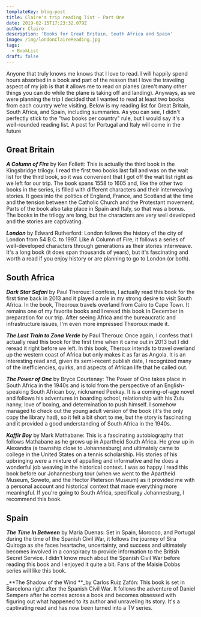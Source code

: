 ```yaml
---
templateKey: blog-post
title: Claire's trip reading list - Part One
date: 2019-02-15T17:23:32.079Z
author: Claire
description: 'Books for Great Britain, South Africa and Spain'
image: /img/londonClaireReading.jpg
tags:
  - BookList
draft: false
---
```

Anyone that truly knows me knows that I love to read.  I will happily spend hours absorbed in a book and part of the reason that I love the traveling aspect of my job is that it allows me to read on planes (aren't many other things you can do while the plane is taking off and landing).  Anyways, as we were planning the trip I decided that I wanted to read at least two books from each country we're visiting.  Below is my reading list for Great Britain, South Africa, and Spain, including summaries.  As you can see, I didn't perfectly stick to the "two books per country" rule, but I would say it's a well-rounded reading list.  A post for Portugal and Italy will come in the future

## Great Britain

_**A Column of Fire**_ by Ken Follett:  This is actually the third book in the Kingsbridge trilogy.  I read the first two books last fall and was on the wait list for the third book, so it was convenient that I got off the wait list right as we left for our trip.  The book spans 1558 to 1605 and, like the other two books in the series, is filled with different characters and their interweaving stories.  It goes into the politics of England, France, and Scotland at the time and the tension between the Catholic Church and the Protestant movement.  Parts of the book also take place in Spain and Italy, so that was a bonus.  The books in the trilogy are long, but the characters are very well developed and the stories are captivating.

_**London**_ by Edward Rutherford:  London follows the history of the city of London from 54 B.C. to 1997.  Like A Column of Fire, it follows a series of well-developed characters through generations as their stories interweave.  It's a long book (it does span thousands of years), but it's fascinating and worth a read if you enjoy history or are planning to go to London (or both).

## South Africa

**_Dark Star Safari_** by Paul Theroux:  I confess, I actually read this book for the first time back in 2013 and it played a role in my strong desire to visit South Africa.  In the book, Theoroux travels overland from Cairo to Cape Town.  It remains one of my favorite books and I reread this book in December in preparation for our trip.  After seeing Africa and the bureaucratic and infrastructure issues, I'm even more impressed Theoroux made it.

**_The Last Train to Zona Verde_** by Paul Theroux:  Once again, I confess that I actually read this book for the first time when it came out in 2013 but I did reread it right before we left.  In this book, Theroux intends to travel overland up the western coast of Africa but only makes it as far as Angola.  It is an interesting read and, given its semi-recent publish date, I recognized many of the inefficiencies, quirks, and aspects of African life that he called out.

**_The Power of One_** by Bryce Courtenay:  The Power of One takes place in South Africa in the 1940s and is told from the perspective of an English-speaking South African boy, nicknamed Peekay.  It is a coming-of-age novel and follows his adventures in boarding school, relationship with his Zulu nanny, love of boxing, and determination to push himself.  I somehow managed to check out the young adult version of the book (it's the only copy the library had), so it felt a bit short to me, but the story is fascinating and it provided a good understanding of South Africa in the 1940s.

_**Kaffir Boy**_ by Mark Mathabane: This is a fascinating autobiography that follows Mathabane as he grows up in Apartheid South Africa.  He grew up in Alexandra (a township close to Johannesburg) and ultimately came to college in the United States on a tennis scholarship.  His stories of his upbringing were a mixture of appalling and informative and he does a wonderful job weaving in the historical context.  I was so happy I read this book before our Johannesburg tour (when we went to the Apartheid Museum, Soweto, and the Hector Pieterson Museum) as it provided me with a personal account and historical context that made everything more meaningful.  If you're going to South Africa, specifically Johannesburg, I recommend this book.

## Spain

_**The Time In Between**_ by Maria Duenas:  Set in Spain, Morocco, and Portugal during the time of the Spanish Civil War, it follows the journey of Sira Quiroga as she faces heartache, uncertainty, and success and ultimately becomes involved in a conspiracy to provide information to the British Secret Service.  I didn't know much about the Spanish Civil War before reading this book and I enjoyed it quite a bit.  Fans of the Maisie Dobbs series will like this book.

_**The Shadow of the Wind **_by Carlos Ruiz Zafón:  This book is set in Barcelona right after the Spanish Civil War.  It follows the adventure of Daniel Sempere after he comes across a book and becomes obsessed with figuring out what happened to its author and unraveling its story.  It's a captivating read and has now been turned into a TV series.
